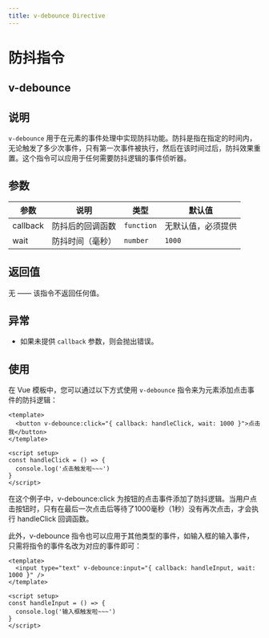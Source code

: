 ```yaml
---
title: v-debounce Directive
---
```


# 防抖指令

## v-debounce

## 说明

`v-debounce` 用于在元素的事件处理中实现防抖功能。防抖是指在指定的时间内，无论触发了多少次事件，只有第一次事件被执行，然后在该时间过后，防抖效果重置。这个指令可以应用于任何需要防抖逻辑的事件侦听器。

## 参数

| 参数     | 说明             | 类型       | 默认值             |
| -------- | ---------------- | ---------- | ------------------ |
| callback | 防抖后的回调函数 | `function` | 无默认值，必须提供 |
| wait     | 防抖时间（毫秒） | `number`   | `1000`             |

## 返回值

无 —— 该指令不返回任何值。

## 异常

- 如果未提供 `callback` 参数，则会抛出错误。

## 使用

在 Vue 模板中，您可以通过以下方式使用 `v-debounce` 指令来为元素添加点击事件的防抖逻辑：

```vue
<template>
  <button v-debounce:click="{ callback: handleClick, wait: 1000 }">点击我</button>
</template>

<script setup>
const handleClick = () => {
  console.log('点击触发啦~~~')
}
</script>
```

在这个例子中，v-debounce:click 为按钮的点击事件添加了防抖逻辑。当用户点击按钮时，只有在最后一次点击后等待了1000毫秒（1秒）没有再次点击，才会执行 handleClick 回调函数。

此外，v-debounce 指令也可以应用于其他类型的事件，如输入框的输入事件，只需将指令的事件名改为对应的事件即可：

```vue
<template>
  <input type="text" v-debounce:input="{ callback: handleInput, wait: 1000 }" />
</template>

<script setup>
const handleInput = () => {
  console.log('输入框触发啦~~~')
}
</script>
```
